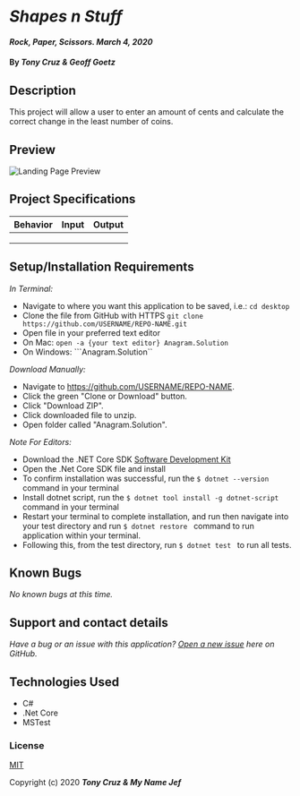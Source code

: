 # _Shapes n Stuff_

#### _Rock, Paper, Scissors. March 4, 2020_

#### By _**Tony Cruz & Geoff Goetz**_

## Description

This project will allow a user to enter an amount of cents and calculate the correct change in the least number of coins.

## Preview
![Landing Page Preview](img/image-file.png)

## Project Specifications

| Behavior | Input | Output |
|:---:|:---:|:---:|
||  |  |
|  |  |  |
|  |  |  |


## Setup/Installation Requirements

_In Terminal:_

* Navigate to where you want this application to be saved, i.e.:
```cd desktop```
* Clone the file from GitHub with HTTPS
```git clone https://github.com/USERNAME/REPO-NAME.git```
* Open file in your preferred text editor
* On Mac: ```open -a {your text editor} Anagram.Solution```
* On Windows: ```Anagram.Solution``

_Download Manually:_

* Navigate to https://github.com/USERNAME/REPO-NAME.
* Click the green "Clone or Download" button.
* Click "Download ZIP".
* Click downloaded file to unzip.
* Open folder called "Anagram.Solution".

_Note For Editors:_ 
* Download the .NET Core SDK [Software Development Kit](https://dotnet.microsoft.com/download)
* Open the .Net Core SDK file and install
* To confirm installation was successful, run the ```$ dotnet --version``` command in your terminal
* Install dotnet script, run the ```$ dotnet tool install -g dotnet-script``` command in your terminal
* Restart your terminal to complete installation, and run then navigate into your test directory and run  ```$ dotnet restore ``` command to run application within your terminal.
* Following this, from the test directory, run ```$ dotnet test ``` to run all tests.

## Known Bugs

_No known bugs at this time._

## Support and contact details

_Have a bug or an issue with this application? [Open a new issue](https://github.com/benjamin-thompdx/To-Do-List/issues) here on GitHub._

## Technologies Used

* C#
* .Net Core
* MSTest

### License

[MIT](https://choosealicense.com/licenses/mit/)

Copyright (c) 2020 **_Tony Cruz & My Name Jef_**